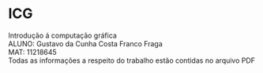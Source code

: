 # ICG
Introdução á computação gráfica  
ALUNO: Gustavo da Cunha Costa Franco Fraga       
MAT: 11218645   
Todas as informações a respeito do trabalho estão contidas no arquivo PDF  
